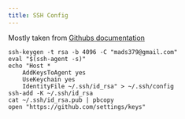 ```yaml
---
title: SSH Config
---
```

Mostly taken from [Githubs documentation](https://help.github.com/en/articles/generating-a-new-ssh-key-and-adding-it-to-the-ssh-agent)

```
ssh-keygen -t rsa -b 4096 -C "mads379@gmail.com"
eval "$(ssh-agent -s)"
echo "Host *
    AddKeysToAgent yes
    UseKeychain yes
    IdentityFile ~/.ssh/id_rsa" > ~/.ssh/config
ssh-add -K ~/.ssh/id_rsa
cat ~/.ssh/id_rsa.pub | pbcopy
open "https://github.com/settings/keys"
```
